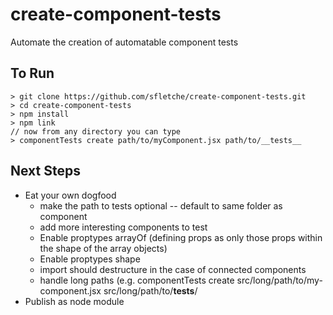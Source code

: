# create-component-tests
Automate the creation of automatable component tests

## To Run
```
> git clone https://github.com/sfletche/create-component-tests.git
> cd create-component-tests
> npm install
> npm link
// now from any directory you can type
> componentTests create path/to/myComponent.jsx path/to/__tests__
```

## Next Steps
* Eat your own dogfood
  * make the path to tests optional -- default to same folder as component
  * add more interesting components to test
  * Enable proptypes arrayOf (defining props as only those props within the shape of the array objects)
  * Enable proptypes shape
  * import should destructure in the case of connected components
  * handle long paths (e.g. componentTests create src/long/path/to/my-component.jsx src/long/path/to/__tests__/
* Publish as node module
